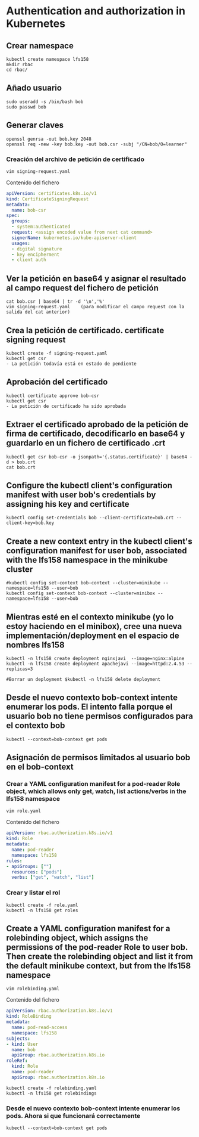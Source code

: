 # Authentication and authorization in Kubernetes

## Crear namespace

    kubectl create namespace lfs158
    mkdir rbac
    cd rbac/

## Añado usuario

    sudo useradd -s /bin/bash bob
    sudo passwd bob

## Generar claves

    openssl genrsa -out bob.key 2048
    openssl req -new -key bob.key -out bob.csr -subj "/CN=bob/O=learner"

### Creación del archivo de petición de certificado

    vim signing-request.yaml

Contenido del fichero

```yaml
apiVersion: certificates.k8s.io/v1
kind: CertificateSigningRequest
metadata:
  name: bob-csr
spec:
  groups:
  - system:authenticated
  request: <assign encoded value from next cat command>
  signerName: kubernetes.io/kube-apiserver-client
  usages:
  - digital signature
  - key encipherment
  - client auth
```

## Ver la petición en base64 y asignar el resultado al campo request del fichero de petición

    cat bob.csr | base64 | tr -d '\n','%'
    vim signing-request.yaml    (para modificar el campo request con la salida del cat anterior)

## Crea la petición de certificado. certificate signing request

    kubectl create -f signing-request.yaml
    kubectl get csr
    - La petición todavía está en estado de pendiente

## Aprobación del certificado

    kubectl certificate approve bob-csr
    kubectl get csr
    - La petición de certificado ha sido aprobada

## Extraer el certificado aprobado de la petición de firma de certificado, decodificarlo en base64 y guardarlo en un fichero de certificado .crt

    kubectl get csr bob-csr -o jsonpath='{.status.certificate}' | base64 -d > bob.crt
    cat bob.crt

## Configure the kubectl client's configuration manifest with user bob's credentials by assigning his key and certificate

    kubectl config set-credentials bob --client-certificate=bob.crt --client-key=bob.key

## Create a new context entry in the kubectl client's configuration manifest for user bob, associated with the lfs158 namespace in the minikube cluster

    #kubectl config set-context bob-context --cluster=minikube --namespace=lfs158 --user=bob
    kubectl config set-context bob-context --cluster=minibox --namespace=lfs158 --user=bob    

## Mientras esté en el contexto minikube (yo lo estoy haciendo en el minibox), cree una nueva implementación/deployment en el espacio de nombres lfs158

    kubectl -n lfs158 create deployment nginxjavi  --image=nginx:alpine
    kubectl -n lfs158 create deployment apachejavi --image=httpd:2.4.53 --replicas=3

    #Borrar un deployment $kubectl -n lfs158 delete deployment

## Desde el nuevo contexto bob-context intente enumerar los pods. El intento falla porque el usuario bob no tiene permisos configurados para el contexto bob

    kubectl --context=bob-context get pods

## Asignación de permisos limitados al usuario bob en el bob-context

### Crear a YAML configuration manifest for a pod-reader Role object, which allows only get, watch, list actions/verbs in the lfs158 namespace

    vim role.yaml

Contenido del fichero

``` yaml
apiVersion: rbac.authorization.k8s.io/v1
kind: Role
metadata:
  name: pod-reader
  namespace: lfs158
rules:
- apiGroups: [""]
  resources: ["pods"]
  verbs: ["get", "watch", "list"]
```

### Crear y listar el rol

    kubectl create -f role.yaml
    kubectl -n lfs158 get roles

## Create a YAML configuration manifest for a rolebinding object, which assigns the permissions of the pod-reader Role to user bob. Then create the rolebinding object and list it from the default minikube context, but from the lfs158 namespace

    vim rolebinding.yaml

Contenido del fichero

``` yaml
apiVersion: rbac.authorization.k8s.io/v1
kind: RoleBinding
metadata:
  name: pod-read-access
  namespace: lfs158
subjects:
- kind: User
  name: bob
  apiGroup: rbac.authorization.k8s.io
roleRef:
  kind: Role
  name: pod-reader
  apiGroup: rbac.authorization.k8s.io
```

    kubectl create -f rolebinding.yaml 
    kubectl -n lfs158 get rolebindings

### Desde el nuevo contexto bob-context intente enumerar los pods. Ahora si que funcionará correctamente

    kubectl --context=bob-context get pods
